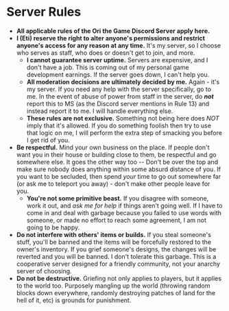 # Server Rules

- **All applicable rules of the Ori the Game Discord Server apply here.**
- **I (Eti) reserve the right to alter anyone's permissions and restrict anyone's access for any reason at any time.** It's my server, so I choose who serves as staff, who does or doesn't get to join, and more.
  - **I cannot guarantee server uptime.** Servers are expensive, and I don't have a job. This is coming out of my personal game development earnings. If the server goes down, I can't help you.
  - **All moderation decisions are ultimately decided by me.** Again - it's my server. If you need any help with the server specifically, go to me. In the event of abuse of power from staff in the server, do __*not*__ report this to MS (as the Discord server mentions in Rule 13) and instead report it to me. I will handle everything else.
  - **These rules are not exclusive.** Something not being here does *NOT* imply that it's allowed. If you do something foolish then try to use that logic on me, I will perform the extra step of smacking you before I get rid of you.
- **Be respectful.** Mind your own business on the place. If people don't want you in their house or building close to them, be respectful and go somewhere else. It goes the other way too -- Don't be over the top and make sure nobody does anything within some absurd distance of you. If you want to be secluded, then spend *your* time to go out somewhere far (or ask me to teleport you away) - don't make other people leave for you.
  - **You're not some primitive beast.** If you disagree with someone, work it out, and *ask me for help* if things aren't going well. If I have to come in and deal with garbage because you failed to use words with someone, or made no effort to reach some agreement, I am not going to be happy.
- **Do not interfere with others' items or builds.** If you steal someone's stuff, you'll be banned and the items will be forcefully restored to the owner's inventory. If you grief someone's designs, the changes will be reverted and you will be banned. I don't tolerate this garbage. This is a cooperative server designed for a friendly community, not your anarchy server of choosing.
- **Do not be destructive.** Griefing not only applies to players, but it applies to the world too. Purposely mangling up the world (throwing random blocks down everywhere, randomly destroying patches of land for the hell of it, etc) is grounds for punishment.
